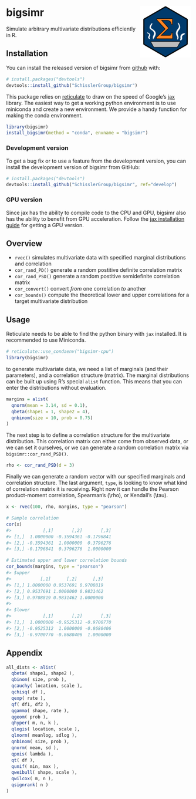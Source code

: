 
<!-- README.md is generated from README.Rmd. Please edit that file -->

# bigsimr <a href='https://github.com/SchisslerGroup/bigsimr'><img src='man/figures/logo.png' align="right" height="139" /></a>

Simulate arbitrary multivariate distributions efficiently in R.


<!-- badges: start -->

<!-- badges: end -->

## Installation

You can install the released version of bigsimr from
[github](https://github.com/) with:

``` r
# install.packages("devtools")
devtools::install_github("SchisslerGroup/bigsimr")
```

This package relies on
[reticulate](https://rstudio.github.io/reticulate/) to draw on the speed
of Google’s [jax](https://github.com/google/jax) library. The easiest
way to get a working python environment is to use miniconda and create a
new environment. We provide a handy function for making the conda
environment.

``` r
library(bigsimr)
install_bigsimr(method = "conda", envname = "bigsimr")
```

### Development version

To get a bug fix or to use a feature from the development version, you
can install the development version of bigsimr from GitHub:

``` r
# install.packages("devtools")
devtools::install_github("SchisslerGroup/bigsimr", ref="develop")
```

### GPU version

Since jax has the ability to compile code to the CPU and GPU, bigsimr
also has the ability to benefit from GPU acceleration. Follow the [jax
installation guide](https://github.com/google/jax#installation) for
getting a GPU version.

## Overview

  - `rvec()` simulates multivariate data with specified marginal
    distributions and correlation
  - `cor_rand_PD()` generate a random postitive definite correlation
    matrix
  - `cor_rand_PSD()` generate a random postitive semidefinite
    correlation matrix
  - `cor_convert()` convert *from* one correlation *to* another
  - `cor_bounds()` compute the theoretical lower and upper correlations
    for a target multivariate distribution

## Usage

Reticulate needs to be able to find the python binary with `jax`
installed. It is recommended to use Miniconda.

``` r
# reticulate::use_condaenv("bigsimr-cpu")
library(bigsimr)
```

to generate multivariate data, we need a list of marginals (and their
parameters), and a correlation structure (matrix). The marginal
distributions can be built up using R’s special `alist` function. This
means that you can enter the distributions without evaluation.

``` r
margins = alist(
  qnorm(mean = 3.14, sd = 0.1),
  qbeta(shape1 = 1, shape2 = 4),
  qnbinom(size = 10, prob = 0.75)
)
```

The next step is to define a correlation structure for the multivariate
distribution. This correlation matrix can either come from observed
data, or we can set it ourselves, or we can generate a random
correlation matrix via `bigsimr::cor_rand_PSD()`.

``` r
rho <- cor_rand_PSD(d = 3)
```

Finally we can generate a random vector with our specified marginals and
correlation structure. The last argument, `type`, is looking to know
what kind of correlation matrix it is receiving. Right now it can handle
the Pearson product-moment correlation, Spearman’s \(\rho\), or
Kendall’s \(\tau\).

``` r
x <- rvec(100, rho, margins, type = "pearson")
```

``` r
# Sample correlation
cor(x)
#>            [,1]       [,2]       [,3]
#> [1,]  1.0000000 -0.3594361 -0.1796841
#> [2,] -0.3594361  1.0000000  0.3796276
#> [3,] -0.1796841  0.3796276  1.0000000
```

``` r
# Estimated upper and lower correlation bounds
cor_bounds(margins, type = "pearson")
#> $upper
#>           [,1]      [,2]      [,3]
#> [1,] 1.0000000 0.9537691 0.9708819
#> [2,] 0.9537691 1.0000000 0.9831462
#> [3,] 0.9708819 0.9831462 1.0000000
#> 
#> $lower
#>            [,1]       [,2]       [,3]
#> [1,]  1.0000000 -0.9525312 -0.9700770
#> [2,] -0.9525312  1.0000000 -0.8680406
#> [3,] -0.9700770 -0.8680406  1.0000000
```

## Appendix

``` r
all_dists <- alist(
  qbeta( shape1, shape2 ),
  qbinom( size, prob ),
  qcauchy( location, scale ),
  qchisq( df ),
  qexp( rate ),
  qf( df1, df2 ),
  qgamma( shape, rate ),
  qgeom( prob ),
  qhyper( m, n, k ),
  qlogis( location, scale ),
  qlnorm( meanlog, sdlog ),
  qnbinom( size, prob ),
  qnorm( mean, sd ),
  qpois( lambda ),
  qt( df ),
  qunif( min, max ),
  qweibull( shape, scale ),
  qwilcox( m, n ),
  qsignrank( n )
)
```
